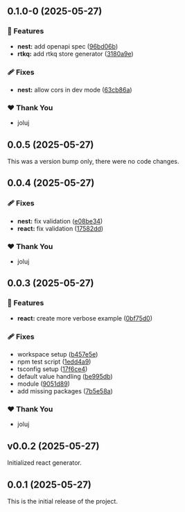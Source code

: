## 0.1.0-0 (2025-05-27)

### 🚀 Features

- **nest:** add openapi spec ([96bd06b](https://github.com/joluj/react-nest-vite-stack/commit/96bd06b))
- **rtkq:** add rtkq store generator ([3180a9e](https://github.com/joluj/react-nest-vite-stack/commit/3180a9e))

### 🩹 Fixes

- **nest:** allow cors in dev mode ([63cb86a](https://github.com/joluj/react-nest-vite-stack/commit/63cb86a))

### ❤️ Thank You

- joluj

## 0.0.5 (2025-05-27)

This was a version bump only, there were no code changes.

## 0.0.4 (2025-05-27)

### 🩹 Fixes

- **nest:** fix validation ([e08be34](https://github.com/joluj/react-nest-vite-stack/commit/e08be34))
- **react:** fix validation ([17582dd](https://github.com/joluj/react-nest-vite-stack/commit/17582dd))

### ❤️ Thank You

- joluj

## 0.0.3 (2025-05-27)

### 🚀 Features

- **react:** create more verbose example ([0bf75d0](https://github.com/joluj/react-nest-vite-stack/commit/0bf75d0))

### 🩹 Fixes

- workspace setup ([b457e5e](https://github.com/joluj/react-nest-vite-stack/commit/b457e5e))
- npm test script ([1edd4a9](https://github.com/joluj/react-nest-vite-stack/commit/1edd4a9))
- tsconfig setup ([17f6ce4](https://github.com/joluj/react-nest-vite-stack/commit/17f6ce4))
- default value handling ([be995db](https://github.com/joluj/react-nest-vite-stack/commit/be995db))
- module ([9051d89](https://github.com/joluj/react-nest-vite-stack/commit/9051d89))
- add missing packages ([7b5e58a](https://github.com/joluj/react-nest-vite-stack/commit/7b5e58a))

### ❤️ Thank You

- joluj

## v0.0.2 (2025-05-27)

Initialized react generator.

## 0.0.1 (2025-05-27)

This is the initial release of the project.

